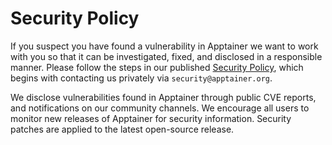 # Security Policy

If you suspect you have found a vulnerability in Apptainer we want
to work with you so that it can be investigated, fixed, and disclosed in
a responsible manner. Please follow the steps in our published
[Security Policy](https://apptainer.org/security-policy/), which begins with
contacting us privately via `security@apptainer.org`.

We disclose vulnerabilities found in Apptainer through public
CVE reports, and notifications on our community channels. We encourage
all users to monitor new releases of Apptainer for security
information. Security patches are applied to the latest open-source
release.
